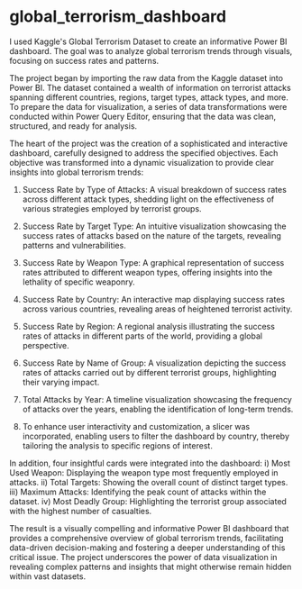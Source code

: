 # global_terrorism_dashboard
I used Kaggle's Global Terrorism Dataset to create an informative Power BI dashboard. The goal was to analyze global terrorism trends through visuals, focusing on success rates and patterns.

The project began by importing the raw data from the Kaggle dataset into Power BI. The dataset contained a wealth of information on terrorist attacks spanning different countries, regions, target types, attack types, and more. To prepare the data for visualization, a series of data transformations were conducted within Power Query Editor, ensuring that the data was clean, structured, and ready for analysis.

The heart of the project was the creation of a sophisticated and interactive dashboard, carefully designed to address the specified objectives. Each objective was transformed into a dynamic visualization to provide clear insights into global terrorism trends:

1) Success Rate by Type of Attacks: A visual breakdown of success rates across different attack types, shedding light on the effectiveness of various strategies employed by terrorist groups.

2) Success Rate by Target Type: An intuitive visualization showcasing the success rates of attacks based on the nature of the targets, revealing patterns and vulnerabilities.

3) Success Rate by Weapon Type: A graphical representation of success rates attributed to different weapon types, offering insights into the lethality of specific weaponry.

4) Success Rate by Country: An interactive map displaying success rates across various countries, revealing areas of heightened terrorist activity.

5) Success Rate by Region: A regional analysis illustrating the success rates of attacks in different parts of the world, providing a global perspective.

6) Success Rate by Name of Group: A visualization depicting the success rates of attacks carried out by different terrorist groups, highlighting their varying impact.

7) Total Attacks by Year: A timeline visualization showcasing the frequency of attacks over the years, enabling the identification of long-term trends.

8) To enhance user interactivity and customization, a slicer was incorporated, enabling users to filter the dashboard by country, thereby tailoring the analysis to specific regions of interest.

In addition, four insightful cards were integrated into the dashboard:
i) Most Used Weapon: Displaying the weapon type most frequently employed in attacks.
ii) Total Targets: Showing the overall count of distinct target types.
iii) Maximum Attacks: Identifying the peak count of attacks within the dataset.
iv) Most Deadly Group: Highlighting the terrorist group associated with the highest number of casualties.

The result is a visually compelling and informative Power BI dashboard that provides a comprehensive overview of global terrorism trends, facilitating data-driven decision-making and fostering a deeper understanding of this critical issue. The project underscores the power of data visualization in revealing complex patterns and insights that might otherwise remain hidden within vast datasets.
